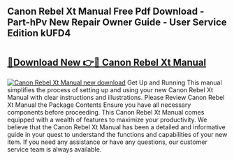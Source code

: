 ## Canon Rebel Xt Manual Free Pdf Download - Part-hPv New Repair Owner Guide - User Service Edition kUFD4

# <h2><a href="http://bc23304.oget.top/?id=Canon+Rebel+Xt+Manual">🔗Download New 👉🔴 Canon Rebel Xt Manual</a></h2>

[![Canon Rebel Xt Manual new download](https://i.imgur.com/5g1atiW.png)](http://bc23304.oget.top/?id=Canon+Rebel+Xt+Manual)
Get Up and Running This manual simplifies the process of setting up and using your new Canon Rebel Xt Manual with clear instructions and illustrations. Please Review Canon Rebel Xt Manual the Package Contents Ensure you have all necessary components before proceeding. This Canon Rebel Xt Manual comes equipped with a wealth of features to maximize your productivity. We believe that the Canon Rebel Xt Manual has been a detailed and informative guide in your quest to understand the functions and capabilities of your new item. If you need any assistance or have any questions, our customer service team is always available.

